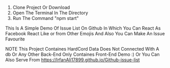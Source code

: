 1) Clone Project Or Download 
2) Open The Terminal In The Directory
3) Run The Command "npm start"

This Is A Simple Demo Of Issue List On Github In Which You Can React As Facebook React Like or from Other Emojis And Also You Can Make An Issue Favourite

NOTE 
This Project Containes HardCord Data Does Not Connected With A db Or Any Other Back-End Only Containes Front-End Demo :)
Or You Can Also Serve From 
<a href="https://IrfanAli17899.github.io/Github-issue-list">https://IrfanAli17899.github.io/Github-issue-list</a>